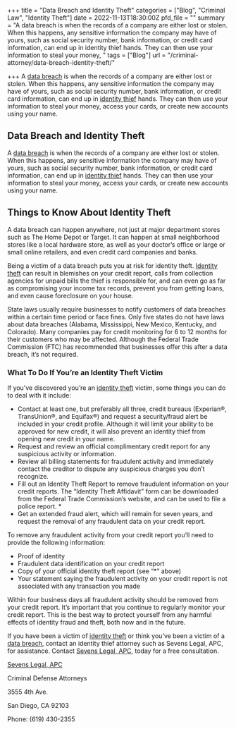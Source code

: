 +++
title = "Data Breach and Identity Theft"
categories = ["Blog", "Criminal Law", "Identity Theft"]
date = 2022-11-13T18:30:00Z
pfd_file = ""
summary = "A data breach is when the records of a company are either lost or stolen. When this happens, any sensitive information the company may have of yours, such as social security number, bank information, or credit card information, can end up in identity thief hands. They can then use your information to steal your money, "
tags = ["Blog"]
url = "/criminal-attorney/data-breach-identity-theft/"

+++
A [data breach](https://www.sevenslegal.com/san-diego-theft-lawyer/ "San Diego Theft Lawyer") is when the records of a company are either lost or stolen. When this happens, any sensitive information the company may have of yours, such as social security number, bank information, or credit card information, can end up in [identity thief](https://www.sevenslegal.com/san-diego-theft-lawyer/ "San Diego Theft Lawyer") hands. They can then use your information to steal your money, access your cards, or create new accounts using your name.

## Data Breach and Identity Theft

A [data breach](https://www.sevenslegal.com/san-diego-theft-lawyer/ "San Diego Theft Lawyer") is when the records of a company are either lost or stolen. When this happens, any sensitive information the company may have of yours, such as social security number, bank information, or credit card information, can end up in [identity thief](https://www.sevenslegal.com/san-diego-theft-lawyer/ "San Diego Theft Lawyer") hands. They can then use your information to steal your money, access your cards, or create new accounts using your name.

## Things to Know About Identity Theft

A data breach can happen anywhere, not just at major department stores such as The Home Depot or Target. It can happen at small neighborhood stores like a local hardware store, as well as your doctor’s office or large or small online retailers, and even credit card companies and banks.

Being a victim of a data breach puts you at risk for identity theft. [Identity theft](https://www.sevenslegal.com/san-diego-theft-lawyer/ "San Diego Theft Lawyer") can result in blemishes on your credit report, calls from collection agencies for unpaid bills the thief is responsible for, and can even go as far as compromising your income tax records, prevent you from getting loans, and even cause foreclosure on your house.

State laws usually require businesses to notify customers of data breaches within a certain time period or face fines. Only five states do not have laws about data breaches (Alabama, Mississippi, New Mexico, Kentucky, and Colorado). Many companies pay for credit monitoring for 6 to 12 months for their customers who may be affected. Although the Federal Trade Commission (FTC) has recommended that businesses offer this after a data breach, it’s not required.

### What To Do If You’re an Identity Theft Victim

If you’ve discovered you’re an [identity theft](https://www.sevenslegal.com/san-diego-theft-lawyer/ "San Diego Theft Lawyer") victim, some things you can do to deal with it include:

* Contact at least one, but preferably all three, credit bureaus (Experian®, TransUnion®, and Equifax®) and request a security/fraud alert be included in your credit profile. Although it will limit your ability to be approved for new credit, it will also prevent an identity thief from opening new credit in your name.
* Request and review an official complimentary credit report for any suspicious activity or information.
* Review all billing statements for fraudulent activity and immediately contact the creditor to dispute any suspicious charges you don’t recognize.
* Fill out an Identity Theft Report to remove fraudulent information on your credit reports. The “Identity Theft Affidavit” form can be downloaded from the Federal Trade Commission’s website, and can be used to file a police report. *
* Get an extended fraud alert, which will remain for seven years, and request the removal of any fraudulent data on your credit report.

To remove any fraudulent activity from your credit report you’ll need to provide the following information:

* Proof of identity
* Fraudulent data identification on your credit report
* Copy of your official identity theft report (see “*” above)
* Your statement saying the fraudulent activity on your credit report is not associated with any transaction you made

Within four business days all fraudulent activity should be removed from your credit report. It’s important that you continue to regularly monitor your credit report. This is the best way to protect yourself from any harmful effects of identity fraud and theft, both now and in the future.

If you have been a victim of [identity theft](https://www.sevenslegal.com/san-diego-theft-lawyer/ "San Diego Theft Lawyer") or think you’ve been a victim of a [data breach](https://www.sevenslegal.com/san-diego-theft-lawyer/ "San Diego Theft Lawyer"), contact an identity thief attorney such as Sevens Legal, APC, for assistance. Contact [Sevens Legal, APC](https://www.sevenslegal.com/ "Sevens Legal, APC"), today for a free consultation.

[Sevens Legal, APC](https://www.sevenslegal.com/ "Sevens Legal, APC")

Criminal Defense Attorneys

3555 4th Ave.

San Diego, CA 92103

Phone: (619) 430-2355